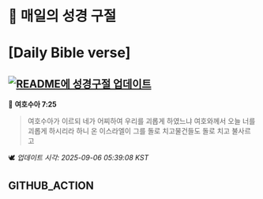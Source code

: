 # 🙏 매일의 성경 구절
# [Daily Bible verse]
## [![README에 성경구절 업데이트](https://github.com/DONGSUKA/first_test/actions/workflows/update-readme-bible.yml/badge.svg)](https://github.com/DONGSUKA/first_test/actions/workflows/update-readme-bible.yml)
<!-- START_BIBLE_VERSE -->
📖 **여호수아 7:25**
> 여호수아가 이르되 네가 어찌하여 우리를 괴롭게 하였느냐 여호와께서 오늘 너를 괴롭게 하시리라 하니 온 이스라엘이 그를 돌로 치고물건들도 돌로 치고 불사르고

🕊️ _업데이트 시각: 2025-09-06 05:39:08 KST_
  <!-- END_BIBLE_VERSE -->
## GITHUB_ACTION
